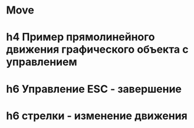 # Move
# h4 Пример прямолинейного движения графического объекта с управлением
# h6 Управление ESC - завершение
# h6 стрелки - изменение движения
